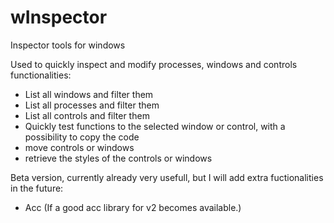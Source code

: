 # wInspector
Inspector tools for windows

Used to quickly inspect and modify processes, windows and controls
functionalities:
 - List all windows and filter them
 - List all processes and filter them
 - List all controls and filter them
 - Quickly test functions to the selected window or control, with a possibility to copy the code
 - move controls or windows
 - retrieve the styles of the controls or windows

Beta version, currently already very usefull, but I will add extra fuctionalities in the future:
- Acc (If a good acc library for v2 becomes available.)
